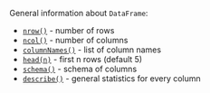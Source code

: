 [//]: # (title: General info)

<!---IMPORT org.jetbrains.kotlinx.dataframe.samples.api.Analyze-->

General information about `DataFrame`:
* [`nrow()`](nrow.md) - number of rows
* [`ncol()`](ncol.md) - number of columns
* [`columnNames()`](columnNames.md) - list of column names
* [`head(n)`](head.md) - first n rows (default 5)
* [`schema()`](schema.md) - schema of columns
* [`describe()`](describe.md) - general statistics for every column
